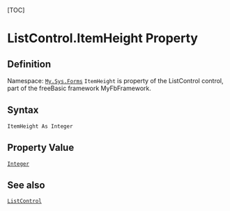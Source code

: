 [TOC]
# ListControl.ItemHeight Property

## Definition
Namespace: [`My.Sys.Forms`](My.Sys.Forms.md)
`ItemHeight` is property of the ListControl control, part of the freeBasic framework MyFbFramework.
## Syntax
```freeBasic
ItemHeight As Integer
```
## Property Value
[`Integer`]("https://www.freebasic.net/wiki/KeyPgInteger")
## See also
[`ListControl`](ListControl.md)
